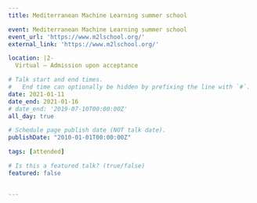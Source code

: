 ```yaml
---
title: Mediterranean Machine Learning summer school

event: Mediterranean Machine Learning summer school
event_url: 'https://www.m2lschool.org/'
external_link: 'https://www.m2lschool.org/'

location: |2-
  Virtual — Admission upon acceptance

# Talk start and end times.
#   End time can optionally be hidden by prefixing the line with `#`.
date: 2021-01-11
date_end: 2021-01-16
# date_end: '2019-07-10T00:00:00Z'
all_day: true

# Schedule page publish date (NOT talk date).
publishDate: "2010-01-01T00:00:00Z"

tags: [attended]

# Is this a featured talk? (true/false)
featured: false


---
```

